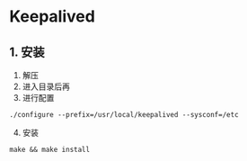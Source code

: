 # Keepalived
## 1. 安装
1. 解压
2. 进入目录后再
3. 进行配置
```
./configure --prefix=/usr/local/keepalived --sysconf=/etc
```
4. 安装
```
make && make install
```